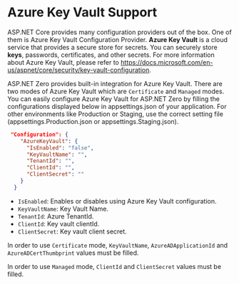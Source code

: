 # Azure Key Vault Support

ASP.NET Core provides many configuration providers out of the box. One of them is Azure Key Vault Configuration Provider. **Azure Key Vault** is a cloud service that provides a secure store for secrets. You can securely store **keys**, passwords, certificates, and other secrets. For more information about Azure Key Vault, please refer to https://docs.microsoft.com/en-us/aspnet/core/security/key-vault-configuration.

ASP.NET Zero provides built-in integration for Azure Key Vault. There are two modes of Azure Key Vault which are ```Certificate``` and ```Managed``` modes. You can easily configure Azure Key Vault for ASP.NET Zero by filling the configurations displayed below in appsettings.json of your application. For other environments like Production or Staging, use the correct setting file (appsettings.Production.json or appsettings.Staging.json). 

````json
 "Configuration": {
    "AzureKeyVault": {
      "IsEnabled": "false",
      "KeyVaultName": "",
      "TenantId": "",
      "ClientId": "",
      "ClientSecret": ""
    }
  }
````



* ```IsEnabled```: Enables or disables using Azure Key Vault configuration. 
* ```KeyVaultName```: Key Vault Name.
* ```TenantId```: Azure TenantId.
* ```ClientId```: Key vault clientId.
* ```ClientSecret```: Key vault client secret.

In order to use ```Certificate``` mode, ```KeyVaultName```, ```AzureADApplicationId``` and ```AzureADCertThumbprint``` values must be filled.

In order to use ```Managed``` mode, ```ClientId``` and ```ClientSecret``` values must be filled.